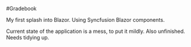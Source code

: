 #Gradebook

My first splash into Blazor. Using Syncfusion Blazor components.

Current state of the application is a mess, to put it mildly. Also unfinished. Needs tidying up. 
